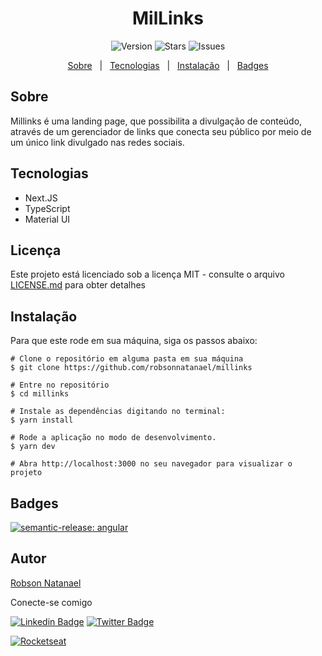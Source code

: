 <h1 align="center">
	MilLinks
</h1>

<div aling="center" id="top">

  <p align="center">
    <img alt="Version" src="https://img.shields.io/github/v/tag/robsonnatanael/millinks">
    <img alt="Stars" src="https://img.shields.io/github/stars/robsonnatanael/millinks">
    <img alt="Issues" src="https://img.shields.io/github/issues/robsonnatanael/millinks?logoColor=1DA1F2">
  </p>
  <p align="center">
    <a href="#sobre">Sobre</a> &#xa0; | &#xa0;
    <a href="#tecnologias">Tecnologias</a> &#xa0; | &#xa0;
    <a href="#instalação">Instalação</a> &#xa0; | &#xa0;
    <a href="#badges" target="_blank">Badges</a>
  </p>
</div>

## Sobre

Millinks é uma landing page, que possibilita a divulgação de conteúdo, através de um gerenciador de links que conecta seu público por meio de um único link divulgado nas redes sociais.

## Tecnologias

- Next.JS
- TypeScript
- Material UI

## Licença

Este projeto está licenciado sob a licença MIT - consulte o arquivo [LICENSE.md](https://opensource.org/licenses/MIT) para obter detalhes

## Instalação

Para que este rode em sua máquina, siga os passos abaixo:

```
# Clone o repositório em alguma pasta em sua máquina
$ git clone https://github.com/robsonnatanael/millinks

# Entre no repositório
$ cd millinks

# Instale as dependências digitando no terminal:
$ yarn install

# Rode a aplicação no modo de desenvolvimento.
$ yarn dev

# Abra http://localhost:3000 no seu navegador para visualizar o projeto
```

## Badges

[![semantic-release: angular](https://img.shields.io/badge/semantic--release-angular-e10079?logo=semantic-release)](https://github.com/semantic-release/semantic-release)

## Autor

[Robson Natanael](https://github.com/robsonnatanael)

<div align="left">
Conecte-se comigo

[![Linkedin Badge](https://img.shields.io/badge/-Robson%20Natanael-blue?style=flat-square&logo=Linkedin&logoColor=white&link=https://www.linkedin.com/in/robsonnatanael)](https://www.linkedin.com/in/robsonnatanael)
[![Twitter Badge](https://img.shields.io/badge/-@robsonnatanael-1ca0f1?style=flat-square&labelColor=1ca0f1&logo=twitter&logoColor=white&link=https://twitter.com/robsonnatanael)](https://twitter.com/robsonnatanael)

[![Rocketseat](https://img.shields.io/badge/-Rocketseat%20Profile-8358e1?style=flat-square&labelColor=8358e1&logoColor=white&link=https://app.rocketseat.com.br/me/robsonnatanael)](https://app.rocketseat.com.br/me/robsonnatanael)

</div>
